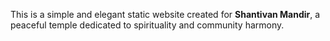 This is a simple and elegant static website created for **Shantivan Mandir**, a peaceful temple dedicated to spirituality and community harmony.
